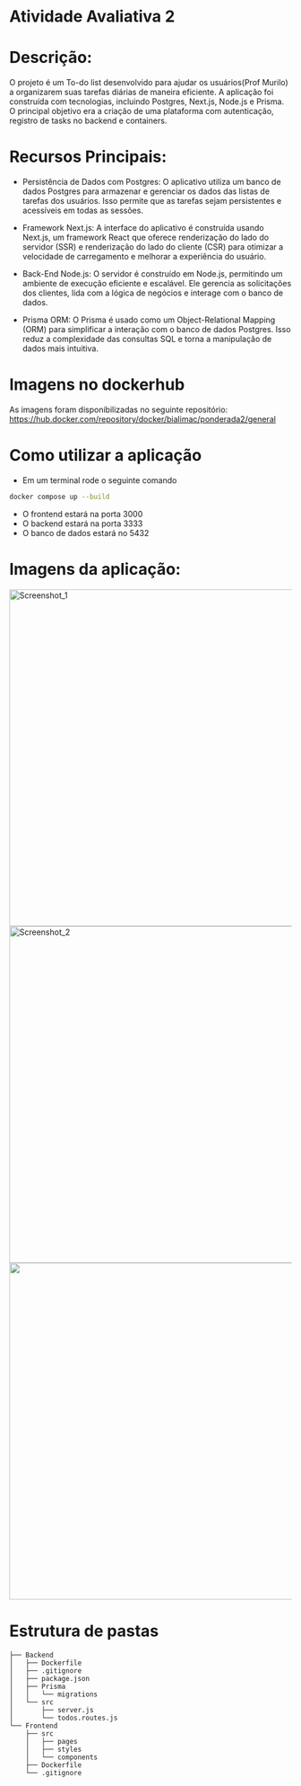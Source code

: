 # Atividade Avaliativa 2

# Descrição:
O projeto é um To-do list desenvolvido para ajudar os usuários(Prof Murilo) a organizarem suas tarefas diárias de maneira eficiente. A aplicação foi construída com tecnologias, incluindo Postgres, Next.js, Node.js e Prisma. O principal objetivo era a criação de uma plataforma com autenticação, registro de tasks no backend e containers.

# Recursos Principais:
- Persistência de Dados com Postgres:
O aplicativo utiliza um banco de dados Postgres para armazenar e gerenciar os dados das listas de tarefas dos usuários. Isso permite que as tarefas sejam persistentes e acessíveis em todas as sessões.

- Framework Next.js:
A interface do aplicativo é construída usando Next.js, um framework React que oferece renderização do lado do servidor (SSR) e renderização do lado do cliente (CSR) para otimizar a velocidade de carregamento e melhorar a experiência do usuário.

- Back-End Node.js:
O servidor é construído em Node.js, permitindo um ambiente de execução eficiente e escalável. Ele gerencia as solicitações dos clientes, lida com a lógica de negócios e interage com o banco de dados.

- Prisma ORM:
O Prisma é usado como um Object-Relational Mapping (ORM) para simplificar a interação com o banco de dados Postgres. Isso reduz a complexidade das consultas SQL e torna a manipulação de dados mais intuitiva.

# Imagens no dockerhub
As imagens foram disponibilizadas no seguinte repositório: https://hub.docker.com/repository/docker/bialimac/ponderada2/general
# Como utilizar a aplicação

- Em um terminal rode o seguinte comando
 ```bash
 docker compose up --build
```
- O frontend estará na porta 3000
- O backend estará na porta 3333
- O banco de dados estará no 5432

# Imagens da aplicação:

<img width="600" alt="Screenshot_1" src="https://github.com/Bianca-Cassemiro/ponderada2/assets/99203402/203425fe-d93b-4af6-9fbc-fd68efc2e935">
<img width="600" alt="Screenshot_2" src="https://github.com/Bianca-Cassemiro/ponderada2/assets/99203402/1bb3f395-908e-497c-9a2f-0c06a63233d5">
<img width="600" src="https://github.com/Bianca-Cassemiro/ponderada2/assets/99203402/f228d849-24b5-4bd3-a167-c59cd62b2408")>

# Estrutura de pastas

```Project
├── Backend
│   ├── Dockerfile
│   ├── .gitignore
│   ├── package.json
│   ├── Prisma
│   │   └── migrations
│   └── src
│       ├── server.js
│       └── todos.routes.js
└── Frontend
    ├── src
    │   ├── pages
    │   ├── styles
    │   └── components
    ├── Dockerfile
    └── .gitignore
```

